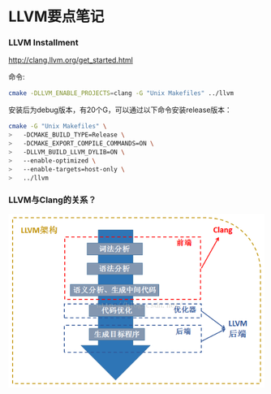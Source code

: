 # LLVM要点笔记

### LLVM Installment
http://clang.llvm.org/get_started.html

命令:
```bash
cmake -DLLVM_ENABLE_PROJECTS=clang -G "Unix Makefiles" ../llvm 
```
安装后为debug版本，有20个G，可以通过以下命令安装release版本：
```bash
cmake -G "Unix Makefiles" \
>   -DCMAKE_BUILD_TYPE=Release \
>   -DCMAKE_EXPORT_COMPILE_COMMANDS=ON \
>   -DLLVM_BUILD_LLVM_DYLIB=ON \
>   --enable-optimized \
>   --enable-targets=host-only \
>   ../llvm
```

### LLVM与Clang的关系？
![对比关系](Pictures/LLVM_Clang_Compar.png)
